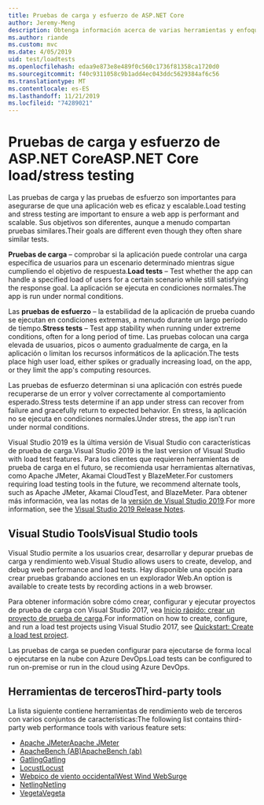 ```yaml
---
title: Pruebas de carga y esfuerzo de ASP.NET Core
author: Jeremy-Meng
description: Obtenga información acerca de varias herramientas y enfoques importantes para las pruebas de carga y las pruebas de esfuerzo ASP.NET Core aplicaciones.
ms.author: riande
ms.custom: mvc
ms.date: 4/05/2019
uid: test/loadtests
ms.openlocfilehash: edaa9e873e8e489f0c560c1736f81358ca1720d0
ms.sourcegitcommit: f40c9311058c9b1add4ec043ddc5629384af6c56
ms.translationtype: MT
ms.contentlocale: es-ES
ms.lasthandoff: 11/21/2019
ms.locfileid: "74289021"
---
```

# <a name="aspnet-core-loadstress-testing"></a><span data-ttu-id="f961a-103">Pruebas de carga y esfuerzo de ASP.NET Core</span><span class="sxs-lookup"><span data-stu-id="f961a-103">ASP.NET Core load/stress testing</span></span>

<span data-ttu-id="f961a-104">Las pruebas de carga y las pruebas de esfuerzo son importantes para asegurarse de que una aplicación web es eficaz y escalable.</span><span class="sxs-lookup"><span data-stu-id="f961a-104">Load testing and stress testing are important to ensure a web app is performant and scalable.</span></span> <span data-ttu-id="f961a-105">Sus objetivos son diferentes, aunque a menudo compartan pruebas similares.</span><span class="sxs-lookup"><span data-stu-id="f961a-105">Their goals are different even though they often share similar tests.</span></span>

<span data-ttu-id="f961a-106">**Pruebas de carga** &ndash; comprobar si la aplicación puede controlar una carga específica de usuarios para un escenario determinado mientras sigue cumpliendo el objetivo de respuesta.</span><span class="sxs-lookup"><span data-stu-id="f961a-106">**Load tests** &ndash; Test whether the app can handle a specified load of users for a certain scenario while still satisfying the response goal.</span></span> <span data-ttu-id="f961a-107">La aplicación se ejecuta en condiciones normales.</span><span class="sxs-lookup"><span data-stu-id="f961a-107">The app is run under normal conditions.</span></span>

<span data-ttu-id="f961a-108">Las **pruebas de esfuerzo** &ndash; la estabilidad de la aplicación de prueba cuando se ejecutan en condiciones extremas, a menudo durante un largo período de tiempo.</span><span class="sxs-lookup"><span data-stu-id="f961a-108">**Stress tests** &ndash; Test app stability when running under extreme conditions, often for a long period of time.</span></span> <span data-ttu-id="f961a-109">Las pruebas colocan una carga elevada de usuarios, picos o aumento gradualmente de carga, en la aplicación o limitan los recursos informáticos de la aplicación.</span><span class="sxs-lookup"><span data-stu-id="f961a-109">The tests place high user load, either spikes or gradually increasing load, on the app, or they limit the app's computing resources.</span></span>

<span data-ttu-id="f961a-110">Las pruebas de esfuerzo determinan si una aplicación con estrés puede recuperarse de un error y volver correctamente al comportamiento esperado.</span><span class="sxs-lookup"><span data-stu-id="f961a-110">Stress tests determine if an app under stress can recover from failure and gracefully return to expected behavior.</span></span> <span data-ttu-id="f961a-111">En stress, la aplicación no se ejecuta en condiciones normales.</span><span class="sxs-lookup"><span data-stu-id="f961a-111">Under stress, the app isn't run under normal conditions.</span></span>

<span data-ttu-id="f961a-112">Visual Studio 2019 es la última versión de Visual Studio con características de prueba de carga.</span><span class="sxs-lookup"><span data-stu-id="f961a-112">Visual Studio 2019 is the last version of Visual Studio with load test features.</span></span> <span data-ttu-id="f961a-113">Para los clientes que requieren herramientas de prueba de carga en el futuro, se recomienda usar herramientas alternativas, como Apache JMeter, Akamai CloudTest y BlazeMeter.</span><span class="sxs-lookup"><span data-stu-id="f961a-113">For customers requiring load testing tools in the future, we recommend alternate tools, such as Apache JMeter, Akamai CloudTest, and BlazeMeter.</span></span> <span data-ttu-id="f961a-114">Para obtener más información, vea las notas de la [versión de Visual Studio 2019](/visualstudio/releases/2019/release-notes-v16.0#test-tools).</span><span class="sxs-lookup"><span data-stu-id="f961a-114">For more information, see the [Visual Studio 2019 Release Notes](/visualstudio/releases/2019/release-notes-v16.0#test-tools).</span></span>

## <a name="visual-studio-tools"></a><span data-ttu-id="f961a-115">Visual Studio Tools</span><span class="sxs-lookup"><span data-stu-id="f961a-115">Visual Studio tools</span></span>

<span data-ttu-id="f961a-116">Visual Studio permite a los usuarios crear, desarrollar y depurar pruebas de carga y rendimiento web.</span><span class="sxs-lookup"><span data-stu-id="f961a-116">Visual Studio allows users to create, develop, and debug web performance and load tests.</span></span> <span data-ttu-id="f961a-117">Hay disponible una opción para crear pruebas grabando acciones en un explorador Web.</span><span class="sxs-lookup"><span data-stu-id="f961a-117">An option is available to create tests by recording actions in a web browser.</span></span>

<span data-ttu-id="f961a-118">Para obtener información sobre cómo crear, configurar y ejecutar proyectos de prueba de carga con Visual Studio 2017, vea [Inicio rápido: crear un proyecto de prueba de carga](/visualstudio/test/quickstart-create-a-load-test-project?view=vs-2017).</span><span class="sxs-lookup"><span data-stu-id="f961a-118">For information on how to create, configure, and run a load test projects using Visual Studio 2017, see [Quickstart: Create a load test project](/visualstudio/test/quickstart-create-a-load-test-project?view=vs-2017).</span></span>

<span data-ttu-id="f961a-119">Las pruebas de carga se pueden configurar para ejecutarse de forma local o ejecutarse en la nube con Azure DevOps.</span><span class="sxs-lookup"><span data-stu-id="f961a-119">Load tests can be configured to run on-premise or run in the cloud using Azure DevOps.</span></span>

## <a name="third-party-tools"></a><span data-ttu-id="f961a-120">Herramientas de terceros</span><span class="sxs-lookup"><span data-stu-id="f961a-120">Third-party tools</span></span>

<span data-ttu-id="f961a-121">La lista siguiente contiene herramientas de rendimiento web de terceros con varios conjuntos de características:</span><span class="sxs-lookup"><span data-stu-id="f961a-121">The following list contains third-party web performance tools with various feature sets:</span></span>

* [<span data-ttu-id="f961a-122">Apache JMeter</span><span class="sxs-lookup"><span data-stu-id="f961a-122">Apache JMeter</span></span>](https://jmeter.apache.org/)
* [<span data-ttu-id="f961a-123">ApacheBench (AB)</span><span class="sxs-lookup"><span data-stu-id="f961a-123">ApacheBench (ab)</span></span>](https://httpd.apache.org/docs/2.4/programs/ab.html)
* [<span data-ttu-id="f961a-124">Gatling</span><span class="sxs-lookup"><span data-stu-id="f961a-124">Gatling</span></span>](https://gatling.io/)
* [<span data-ttu-id="f961a-125">Locust</span><span class="sxs-lookup"><span data-stu-id="f961a-125">Locust</span></span>](https://locust.io/)
* [<span data-ttu-id="f961a-126">Webpico de viento occidental</span><span class="sxs-lookup"><span data-stu-id="f961a-126">West Wind WebSurge</span></span>](https://websurge.west-wind.com/)
* [<span data-ttu-id="f961a-127">Netling</span><span class="sxs-lookup"><span data-stu-id="f961a-127">Netling</span></span>](https://github.com/hallatore/Netling)
* [<span data-ttu-id="f961a-128">Vegeta</span><span class="sxs-lookup"><span data-stu-id="f961a-128">Vegeta</span></span>](https://github.com/tsenart/vegeta)
